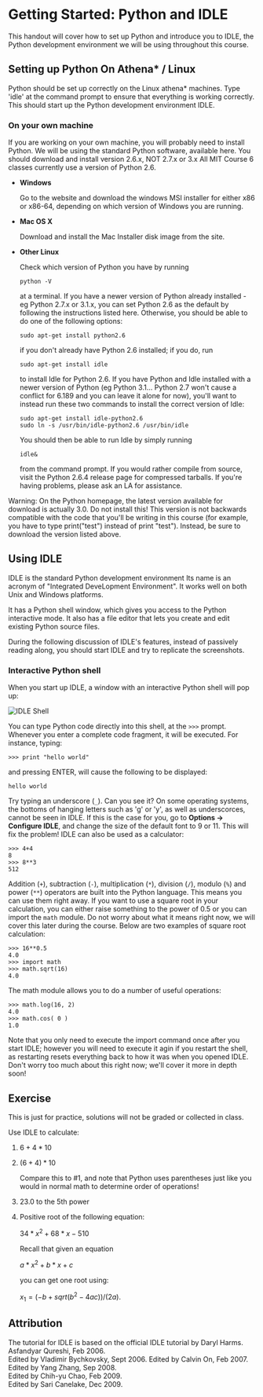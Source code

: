 # Getting Started: Python and IDLE

This handout will cover how to set up Python and introduce you to IDLE, the Python development environment we will be using throughout this course.

## Setting up Python On Athena* / Linux

Python should be set up correctly on the Linux athena* machines. Type 'idle' at the command prompt to ensure that everything is working correctly. This should start up the Python development environment IDLE.

### On your own machine

If you are working on your own machine, you will probably need to install Python. We will be using the standard Python software, available here. You should download and install version 2.6.x, NOT 2.7.x or 3.x All MIT Course 6 classes currently use a version of Python 2.6.

* **Windows**

  Go to the website and download the windows MSI installer for either x86 or x86-64, depending on which version of Windows you are running.

* **Mac OS X**

  Download and install the Mac Installer disk image from the site.

* **Other Linux**

  Check which version of Python you have by running

      python -V

  at a terminal. If you have a newer version of Python already installed - eg Python 2.7.x or 3.1.x, you can set Python 2.6 as the default by following the instructions listed here. Otherwise, you should be able to do one of the following options:

      sudo apt-get install python2.6

  if you don't already have Python 2.6 installed; if you do, run

      sudo apt-get install idle

  to install Idle for Python 2.6. If you have Python and Idle installed with a newer version of Python (eg Python 3.1... Python 2.7 won't cause a conflict for 6.189 and you can leave it alone for now), you'll want to instead run these two commands to install the correct version of Idle:

      sudo apt-get install idle-python2.6
      sudo ln -s /usr/bin/idle-python2.6 /usr/bin/idle

  You should then be able to run Idle by simply running

      idle&

  from the command prompt. If you would rather compile from source, visit the Python 2.6.4 release page for compressed tarballs. If you're having problems, please ask an LA for assistance.

Warning: On the Python homepage, the latest version available for download is actually 3.0. Do not install this! This version is not backwards compatible with the code that you'll be writing in this course (for example, you have to type print("test") instead of print "test"). Instead, be sure to download the version listed above.

## Using IDLE

IDLE is the standard Python development environment Its name is an acronym of "Integrated DeveLopment Environment". It works well on both Unix and Windows platforms.

It has a Python shell window, which gives you access to the Python interactive mode. It also has a file editor that lets you create and edit existing Python source files.

During the following discussion of IDLE's features, instead of passively reading along, you should start IDLE and try to replicate the screenshots.

### Interactive Python shell

When you start up IDLE, a window with an interactive Python shell will pop up:

![IDLE Shell](02-shell.png)

You can type Python code directly into this shell, at the `>>>` prompt. Whenever you enter a complete code fragment, it will be executed. For instance, typing:

	>>> print "hello world"

and pressing ENTER, will cause the following to be displayed:

	hello world

Try typing an underscore (`_`). Can you see it? On some operating systems, the bottoms of hanging letters such as 'g' or 'y', as well as underscorces, cannot be seen in IDLE. If this is the case for you, go to **Options -> Configure IDLE**, and change the size of the default font to 9 or 11. This will fix the problem! IDLE can also be used as a calculator:

	>>> 4+4
	8
	>>> 8**3
	512

Addition (`+`), subtraction (`-`), multiplication (`*`), division (`/`), modulo (`%`) and power (`**`) operators are built into the Python language. This means you can use them right away. If you want to use a square root in your calculation, you can either raise something to the power of 0.5 or you can import the `math` module. Do not worry about what it means right now, we will cover this later during the course. Below are two examples of square root calculation:

	>>> 16**0.5
	4.0
	>>> import math
	>>> math.sqrt(16)
	4.0

The math module allows you to do a number of useful operations:

	>>> math.log(16, 2)
	4.0
	>>> math.cos( 0 )
	1.0

Note that you only need to execute the import command once after you start IDLE; however you will need to execute it agin if you restart the shell, as restarting resets everything back to how it was when you opened IDLE. Don't worry too much about this right now; we'll cover it more in depth soon!

## Exercise

This is just for practice, solutions will not be graded or collected in class.

Use IDLE to calculate:

1.	$6 + 4 * 10$

2.	$(6 + 4) * 10$

	Compare this to #1, and note that Python uses parentheses just like you 
	would in normal math to determine order of operations!
	
3.	23.0 to the 5th power

4.	Positive root of the following equation:

	$34 * x ^ 2 + 68 * x - 510$  
	
	Recall that given an equation  
	
	$a * x ^ 2 + b * x + c$  
	
	you can get one root using:
	
	$x_1 = ( -b + sqrt (b^2 - 4ac) ) / (2a)$.

## Attribution

The tutorial for IDLE is based on the official IDLE tutorial by Daryl Harms.  
Asfandyar Qureshi, Feb 2006.  
Edited by Vladimir Bychkovsky, Sept 2006. Edited by Calvin On, Feb 2007.  
Edited by Yang Zhang, Sep 2008.  
Edited by Chih-yu Chao, Feb 2009.  
Edited by Sari Canelake, Dec 2009.
